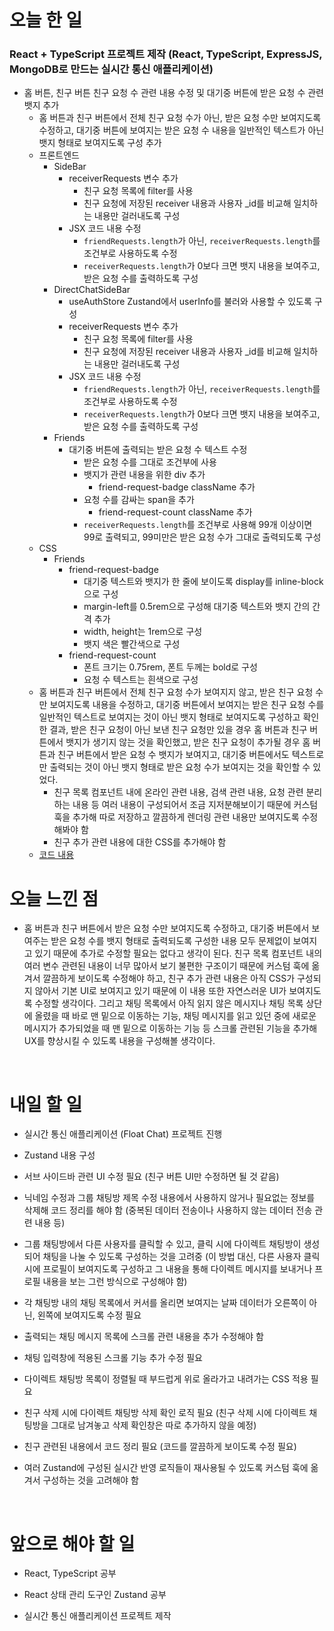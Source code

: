 # 오늘 한 일

### React + TypeScript 프로젝트 제작 (React, TypeScript, ExpressJS, MongoDB로 만드는 실시간 통신 애플리케이션)

- 홈 버튼, 친구 버튼 친구 요청 수 관련 내용 수정 및 대기중 버튼에 받은 요청 수 관련 뱃지 추가
  - 홈 버튼과 친구 버튼에서 전체 친구 요청 수가 아닌, 받은 요청 수만 보여지도록 수정하고, 대기중 버튼에 보여지는 받은 요청 수 내용을 일반적인 텍스트가 아닌 뱃지 형태로 보여지도록 구성 추가
  - 프론트엔드
    - SideBar
      - receiverRequests 변수 추가
        - 친구 요청 목록에 filter를 사용
        - 친구 요청에 저장된 receiver 내용과 사용자 \_id를 비교해 일치하는 내용만 걸러내도록 구성
      - JSX 코드 내용 수정
        - `friendRequests.length`가 아닌, `receiverRequests.length`를 조건부로 사용하도록 수정
        - `receiverRequests.length`가 0보다 크면 뱃지 내용을 보여주고, 받은 요청 수를 출력하도록 구성
    - DirectChatSideBar
      - useAuthStore Zustand에서 userInfo를 불러와 사용할 수 있도록 구성
      - receiverRequests 변수 추가
        - 친구 요청 목록에 filter를 사용
        - 친구 요청에 저장된 receiver 내용과 사용자 \_id를 비교해 일치하는 내용만 걸러내도록 구성
      - JSX 코드 내용 수정
        - `friendRequests.length`가 아닌, `receiverRequests.length`를 조건부로 사용하도록 수정
        - `receiverRequests.length`가 0보다 크면 뱃지 내용을 보여주고, 받은 요청 수를 출력하도록 구성
    - Friends
      - 대기중 버튼에 출력되는 받은 요청 수 텍스트 수정
        - 받은 요청 수를 그대로 조건부에 사용
        - 뱃지가 관련 내용을 위한 div 추가
          - friend-request-badge className 추가
        - 요청 수를 감싸는 span을 추가
          - friend-request-count className 추가
        - `receiverRequests.length`를 조건부로 사용해 99개 이상이면 99로 출력되고, 99미만은 받은 요청 수가 그대로 출력되도록 구성
  - CSS
    - Friends
      - friend-request-badge
        - 대기중 텍스트와 뱃지가 한 줄에 보이도록 display를 inline-block으로 구성
        - margin-left를 0.5rem으로 구성해 대기중 텍스트와 뱃지 간의 간격 추가
        - width, height는 1rem으로 구성
        - 뱃지 색은 빨간색으로 구성
      - friend-request-count
        - 폰트 크기는 0.75rem, 폰트 두께는 bold로 구성
        - 요청 수 텍스트는 흰색으로 구성
  - 홈 버튼과 친구 버튼에서 전체 친구 요청 수가 보여지지 않고, 받은 친구 요청 수만 보여지도록 내용을 수정하고, 대기중 버튼에서 보여지는 받은 친구 요청 수를 일반적인 텍스트로 보여지는 것이 아닌 뱃지 형태로 보여지도록 구성하고 확인한 결과, 받은 친구 요청이 아닌 보낸 친구 요청만 있을 경우 홈 버튼과 친구 버튼에서 뱃지가 생기지 않는 것을 확인했고, 받은 친구 요청이 추가될 경우 홈 버튼과 친구 버튼에서 받은 요청 수 뱃지가 보여지고, 대기중 버튼에서도 텍스트로만 출력되는 것이 아닌 뱃지 형태로 받은 요청 수가 보여지는 것을 확인할 수 있었다.
    - 친구 목록 컴포넌트 내에 온라인 관련 내용, 검색 관련 내용, 요청 관련 분리하는 내용 등 여러 내용이 구성되어서 조금 지저분해보이기 때문에 커스텀 훅을 추가해 따로 저장하고 깔끔하게 렌더링 관련 내용만 보여지도록 수정해봐야 함
    - 친구 추가 관련 내용에 대한 CSS를 추가해야 함
  - [코드 내용](https://github.com/jeongsangtae/float-chat/commit/66b966e68ea8aa5aeeaaf82f7f3f2ff109c2ae0e)

# 오늘 느낀 점

- 홈 버튼과 친구 버튼에서 받은 요청 수만 보여지도록 수정하고, 대기중 버튼에서 보여주는 받은 요청 수를 뱃지 형태로 출력되도록 구성한 내용 모두 문제없이 보여지고 있기 때문에 추가로 수정할 필요는 없다고 생각이 된다. 친구 목록 컴포넌트 내의 여러 변수 관련된 내용이 너무 많아서 보기 불편한 구조이기 때문에 커스텀 훅에 옮겨서 깔끔하게 보이도록 수정해야 하고, 친구 추가 관련 내용은 아직 CSS가 구성되지 않아서 기본 UI로 보여지고 있기 때문에 이 내용 또한 자연스러운 UI가 보여지도록 수정할 생각이다. 그리고 채팅 목록에서 아직 읽지 않은 메시지나 채팅 목록 상단에 올렸을 때 바로 맨 밑으로 이동하는 기능, 채팅 메시지를 읽고 있던 중에 새로운 메시지가 추가되었을 때 맨 밑으로 이동하는 기능 등 스크롤 관련된 기능을 추가해 UX를 향상시킬 수 있도록 내용을 구성해볼 생각이다.

<br />

# 내일 할 일

- 실시간 통신 애플리케이션 (Float Chat) 프로젝트 진행

- Zustand 내용 구성

- 서브 사이드바 관련 UI 수정 필요 (친구 버튼 UI만 수정하면 될 것 같음)

- 닉네임 수정과 그룹 채팅방 제목 수정 내용에서 사용하지 않거나 필요없는 정보를 삭제해 코드 정리를 해야 함 (중복된 데이터 전송이나 사용하지 않는 데이터 전송 관련 내용 등)

- 그룹 채팅방에서 다른 사용자를 클릭할 수 있고, 클릭 시에 다이렉트 채팅방이 생성되어 채팅을 나눌 수 있도록 구성하는 것을 고려중 (이 방법 대신, 다른 사용자 클릭 시에 프로필이 보여지도록 구성하고 그 내용을 통해 다이렉트 메시지를 보내거나 프로필 내용을 보는 그런 방식으로 구성해야 함)

- 각 채팅방 내의 채팅 목록에서 커서를 올리면 보여지는 날짜 데이터가 오른쪽이 아닌, 왼쪽에 보여지도록 수정 필요

- 출력되는 채팅 메시지 목록에 스크롤 관련 내용을 추가 수정해야 함

- 채팅 입력창에 적용된 스크롤 기능 추가 수정 필요

- 다이렉트 채팅방 목록이 정렬될 때 부드럽게 위로 올라가고 내려가는 CSS 적용 필요

- 친구 삭제 시에 다이렉트 채팅방 삭제 확인 로직 필요 (친구 삭제 시에 다이렉트 채팅방을 그대로 남겨놓고 삭제 확인창은 따로 추가하지 않을 예정)

- 친구 관련된 내용에서 코드 정리 필요 (코드를 깔끔하게 보이도록 수정 필요)

- 여러 Zustand에 구성된 실시간 반영 로직들이 재사용될 수 있도록 커스텀 훅에 옮겨서 구성하는 것을 고려해야 함

<br />

# 앞으로 해야 할 일

- React, TypeScript 공부

- React 상태 관리 도구인 Zustand 공부

- 실시간 통신 애플리케이션 프로젝트 제작
